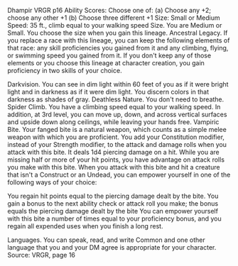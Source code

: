 Dhampir
VRGR
p16
Ability Scores: Choose one of: (a) Choose any +2; choose any other +1 (b) Choose three different +1
Size: Small or Medium
Speed: 35 ft., climb equal to your walking speed
Size. You are Medium or Small. You choose the size when you gain this lineage.
Ancestral Legacy. If you replace a race with this lineage, you can keep the following elements of that race: any skill proficiencies you gained from it and any climbing, flying, or swimming speed you gained from it.
If you don't keep any of those elements or you choose this lineage at character creation, you gain proficiency in two skills of your choice.

Darkvision. You can see in dim light within 60 feet of you as if it were bright light and in darkness as if it were dim light. You discern colors in that darkness as shades of gray.
Deathless Nature. You don't need to breathe.
Spider Climb. You have a climbing speed equal to your walking speed. In addition, at 3rd level, you can move up, down, and across vertical surfaces and upside down along ceilings, while leaving your hands free.
Vampiric Bite. Your fanged bite is a natural weapon, which counts as a simple melee weapon with which you are proficient. You add your Constitution modifier, instead of your Strength modifier, to the attack and damage rolls when you attack with this bite. It deals 1d4 piercing damage on a hit. While you are missing half or more of your hit points, you have advantage on attack rolls you make with this bite.
When you attack with this bite and hit a creature that isn't a Construct or an Undead, you can empower yourself in one of the following ways of your choice:

You regain hit points equal to the piercing damage dealt by the bite.
You gain a bonus to the next ability check or attack roll you make; the bonus equals the piercing damage dealt by the bite
You can empower yourself with this bite a number of times equal to your proficiency bonus, and you regain all expended uses when you finish a long rest.

Languages. You can speak, read, and write Common and one other language that you and your DM agree is appropriate for your character.
Source: VRGR, page 16
